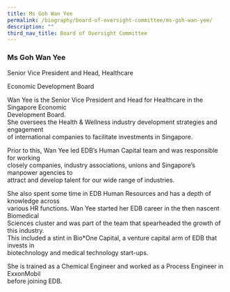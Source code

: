 ```yaml
---
title: Ms Goh Wan Yee
permalink: /biography/board-of-oversight-committee/ms-goh-wan-yee/
description: ""
third_nav_title: Board of Oversight Committee
---
```

### Ms Goh Wan Yee

Senior Vice President and Head, Healthcare

Economic Development Board

Wan Yee is the Senior Vice President and Head for Healthcare in the Singapore Economic  
Development Board.  
She oversees the Health & Wellness industry development strategies and engagement  
of international companies to facilitate investments in Singapore.

Prior to this, Wan Yee led EDB’s Human Capital team and was responsible for working  
closely companies, industry associations, unions and Singapore’s manpower agencies to  
attract and develop talent for our wide range of industries.

She also spent some time in EDB Human Resources and has a depth of knowledge across  
various HR functions. Wan Yee started her EDB career in the then nascent Biomedical  
Sciences cluster and was part of the team that spearheaded the growth of this industry.  
This included a stint in Bio\*One Capital, a venture capital arm of EDB that invests in  
biotechnology and medical technology start-ups.

She is trained as a Chemical Engineer and worked as a Process Engineer in ExxonMobil  
before joining EDB.